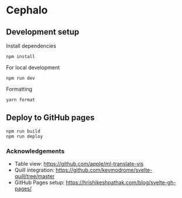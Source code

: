 # Cephalo

## Development setup

Install dependencies

```
npm install
```

For local development

```
npm run dev
```

Formatting

```
yarn format
```

## Deploy to GitHub pages

```
npm run build
npm run deploy
```

### Acknowledgements

- Table view: https://github.com/apple/ml-translate-vis
- Quill integration: https://github.com/kevmodrome/svelte-quill/tree/master
- GitHub Pages setup: https://hrishikeshpathak.com/blog/svelte-gh-pages/